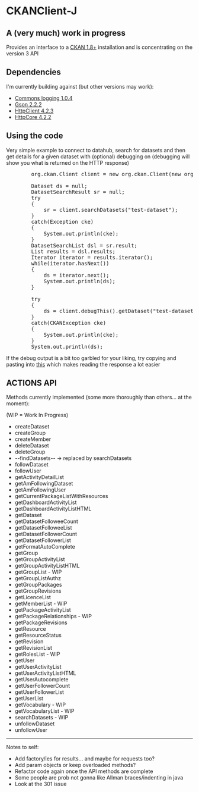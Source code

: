 CKANClient-J
====

A (very much) work in progress
------------------------------

Provides an interface to a [CKAN 1.8+](http://ckan.org) installation and is concentrating on the version 3 API

Dependencies
------------

I'm currently building against (but other versions may work):

* [Commons logging 1.0.4](http://archive.apache.org/dist/commons/logging/binaries/)
* [Gson 2.2.2](https://code.google.com/p/google-gson/downloads/list?can=1)
* [HttpClient 4.2.3](http://hc.apache.org/downloads.cgi)
* [HttpCore 4.2.2](http://hc.apache.org/downloads.cgi)

Using the code
--------------

Very simple example to connect to datahub, search for datasets and then get details for a given dataset with (optional) debugging on (debugging will show you what is returned on the HTTP response)

<pre>
        org.ckan.Client client = new org.ckan.Client(new org.ckan.Connection("http://datahub.io"),"YOUR_API_KEY");

        Dataset ds = null;
        DatasetSearchResult sr = null;
        try
        {
            sr = client.searchDatasets("test-dataset");
        }
        catch(Exception cke)
        {
            System.out.println(cke);
        }
        DatasetSearchList dsl = sr.result;
        List<Dataset> results = dsl.results;
        Iterator<Dataset> iterator = results.iterator();
        while(iterator.hasNext())
        {
            ds = iterator.next();
            System.out.println(ds);
        }

        try
        {
            ds = client.debugThis().getDataset("test-dataset");
        }
        catch(CKANException cke)
        {
            System.out.println(cke);
        }
        System.out.println(ds);
</pre>

If the debug output is a bit too garbled for your liking, try copying and pasting into [this](http://jsbeautifier.org/) which makes reading the response a lot easier

ACTIONS API
-----------

Methods currently implemented (some more thoroughly than others... at the moment):

(WIP = Work In Progress)

* createDataset
* createGroup
* createMember
* deleteDataset
* deleteGroup
* --findDatasets-- -> replaced by searchDatasets
* followDataset
* followUser
* getActivityDetailList
* getAmFollowingDataset
* getAmFollowingUser
* getCurrentPackageListWithResources
* getDashboardActivityList
* getDashboardActivityListHTML
* getDataset
* getDatasetFolloweeCount
* getDatasetFolloweeList
* getDatasetFollowerCount
* getDatasetFollowerList
* getFormatAutoComplete
* getGroup
* getGroupActivityList
* getGroupActivityListHTML
* getGroupList - WIP
* getGroupListAuthz
* getGroupPackages
* getGroupRevisions
* getLicenceList
* getMemberList - WIP
* getPackageActivityList
* getPackageRelationships - WIP
* getPackageRevisions
* getResource
* getResourceStatus
* getRevision
* getRevisionList
* getRolesList - WIP
* getUser
* getUserActivityList
* getUserActivityListHTML
* getUserAutocomplete
* getUserFollowerCount
* getUserFollowerList
* getUserList
* getVocabulary - WIP
* getVocabularyList - WIP
* searchDatasets - WIP
* unfollowDataset
* unfollowUser

-------

Notes to self:

* Add factory/ies for results... and maybe for requests too?
* Add param objects or keep overloaded methods?
* Refactor code again once the API methods are complete
* Some people are prob not gonna like Allman braces/indenting in java
* Look at the 301 issue

